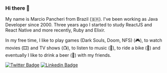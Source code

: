 ### Hi there 👋

My name is Marcio Pancheri from Brazil (🇧🇷). I've been working as Java Developer since 2000. Three years ago I started to study ReactJS and React Native and more recently, Ruby and Elixir.

In my free time, I like to play games (Dark Souls, Doom, NFS) (🎮), to watch movies (🎞️) and TV shows (📺), to listen to music (🎵), to ride a bike (🚵) and eventually I like to drink a beer (🍺) with my friends.


[![Twitter Badge](https://img.shields.io/badge/-Twitter-1ca0f1?style=plastic&labelColor=1ca0f1&logo=twitter&logoColor=white&link=https://twitter.com/mjpancheri)](https://twitter.com/mjpancheri)
[![Linkedin Badge](https://img.shields.io/badge/-LinkedIn-blue?style=plastic&logo=Linkedin&logoColor=white&link=https://www.linkedin.com/in/marcio-pancheri-902a7923)](https://www.linkedin.com/in/marcio-pancheri-902a7923)


<!--
**mjpancheri/mjpancheri** is a ✨ _special_ ✨ repository because its `README.md` (this file) appears on your GitHub profile.

Here are some ideas to get you started:

- 🔭 I’m currently working on ...
- 🌱 I’m currently learning ...
- 👯 I’m looking to collaborate on ...
- 🤔 I’m looking for help with ...
- 💬 Ask me about ...
- 📫 How to reach me: ...
- 😄 Pronouns: ...
- ⚡ Fun fact: ...


[![Youtube Badge](https://img.shields.io/badge/-Youtube-FF0000?style=plastic&labelColor=FF0000&logo=youtube&logoColor=white&link=https://www.youtube.com/channel/UCDWhX-qDVU3HNI-Ui06YiPQ)](https://www.youtube.com/channel/UCDWhX-qDVU3HNI-Ui06YiPQ)

-->
